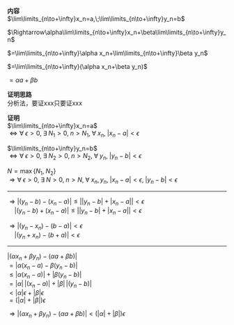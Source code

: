 **内容**  
$\lim\limits_{n\to+\infty}x_n=a,\;\lim\limits_{n\to+\infty}y_n=b$  
  
$\Rightarrow\alpha\lim\limits_{n\to+\infty}x_n+\beta\lim\limits_{n\to+\infty}y_n$  
  
$=\lim\limits_{n\to+\infty}\alpha x_n+\lim\limits_{n\to+\infty}\beta y_n$  
  
$=\lim\limits_{n\to+\infty}(\alpha x_n+\beta y_n)$  
  
$=\alpha a+\beta b$  
  
**证明思路**  
分析法，要证xxx只要证xxx  
  
**证明**  
$\lim\limits_{n\to+\infty}x_n=a$  
$\Leftrightarrow\forall\;\epsilon>0,\;\exists\;N_1>0,\;n>N_1,\;  
\forall\;x_n,\;|x_n-a|<\epsilon$  
  
$\lim\limits_{n\to+\infty}y_n=b$  
$\Leftrightarrow\forall\;\epsilon>0,\;\exists\;N_2>0,\;n>N_2,\;  
\forall\;y_n,\;|y_n-b|<\epsilon$  
  
$N=\max\{N_1,\;N_2\}$  
$\Rightarrow  
\forall\;\epsilon>0,\;\exists\;N>0,\;n>N,\;  
\forall\;x_n,y_n,\;  
|x_n-a|<\epsilon,\;|y_n-b|<\epsilon$  
  
---  
  
$\Rightarrow  
|(y_n-b)-(x_n-a)|\leq\left| |y_n-b|+|x_n-a| \right|<\epsilon$  
$\quad|(y_n-b)+(x_n-a)|\leq\left| |y_n-b|+|x_n-a| \right|<\epsilon$  
  
$\Rightarrow |(y_n-x_n)-(b-a)|<\epsilon$  
$\quad|(y_n+x_n)-(b+a)|<\epsilon$  
  
---  
  
$|(\alpha x_n+\beta y_n)-(\alpha a+\beta b)|$  
$=|\alpha(x_n-a)-\beta(y_n-b)|$  
$\leq |\alpha(x_n-a)|+|\beta(y_n-b)|$  
$=|\alpha|\,|(x_n-a)|+|\beta|\,|(y_n-b)|$  
$<|\alpha|\epsilon+|\beta|\epsilon$  
$=(|\alpha|+|\beta|)\epsilon$  
  
$\Rightarrow  
|(\alpha x_n+\beta y_n)-(\alpha a+\beta b)|<  
(|\alpha|+|\beta|)\epsilon$  
